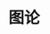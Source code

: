 ---
title: 图论
description: 图是我们现实生活中连接关系的抽象，例如朋友圈、微博的关注关系。图论中的很多问题都可以使用「深度优先搜索」或者「广度优先搜索」完成。图论中有很多专门的问题，都使用计算机科学家的名字命名，例如 Dijkstra 算法、Bellman-Ford 算法、Floyd 算法、Prim 算法、Kruskal 算法，学习这些算法需要我们深刻理解算法应用的场景，并且通过练习逐步掌握它们。——leetcode
image: https://assets.leetcode.cn/aliyun-lc-upload/leetbook/cover/200731021818/Trie.jpeg

# Badge style
style:
    background: "#2a9d8f"
    color: "#fff"
---